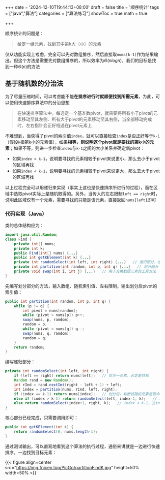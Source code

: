+++
date = '2024-12-10T19:44:13+08:00'
draft = false
title = '顺序统计'
tags = ["java","算法"]
categories = ["算法练习"]
showToc = true
math = true

+++

顺序统计的问题是：

> 给定一组元素，找到其中第k大（小）的元素

仅从功能实现上考虑，完全可以先对数组排序，然后直接取`nums[k-1]`作为结果输出。但这个方法是需要先对数组排序的，所以效率为$\Theta(nlogn)$，我们的目标是找到一种$\Theta(n)$的方法

## 基于随机数的分治法

为了尽量压缩时间，可以考虑能不能**在排序进行时就顺便找到所需元素**，为此，可以使用快速排序算法中的分治思想

> 在快速排序算法中，每选定一个基准数pivot，就需要将所有小于pivot的元素移动至其左侧、所有大于pivot的元素移动至其右侧，当全部移动完成时，左右指针会正好相遇在pivot元素上

不难想到，当获得了pivot的索引值`index`，就可以直接检查`index`是否正好等于`k-1`（假设`k`指第k小的元素值），如果**相等，则说明这个pivot就是要找的第k小的元素**；如果不等，则进一步检查`index`与`k-1`之间的大小关系并确定新pivot：

- 如果`index > k-1`，说明要寻找的元素相较于pivot来说更小，那么去小于pivot的区域再找
- 如果`index < k-1`，说明要寻找的元素相较于pivot来说更大，那么去大于pivot的区域再找

以上过程完全可以用递归来实现（事实上这也是快速排序所进行的过程），而在区域中选取pivot实际上是随机取得的。另外，当传入的左右限制`left == right`时，说明此区域仅有一个元素，需要寻找的只能是该元素，直接返回`nums[left]`即可

### 代码实现（Java）

类的总体结构应为：

```java
import java.util.Random;
class Find {
    private int[] nums;
    private int k;
    public Find(int[] nums) {...}
    public int getKElement(int k) {...}
    private int randomSelect(int left, int right) {...}   // 递归部分，选取随机数、划分后判断
    private int partition(int random, int p, int q) {...}   // 划分部分
    private void swap(int i, int j) {...}   // 用于交换数组元素的工具方法
}
```

先编写划分部分的方法，输入数组、随机索引值、左右限制，输出划分后pivot的索引值：

 ```java
 public int partition(int random, int p, int q) {
     while (p != q) {
         int pivot = nums[random];
         while (pivot > nums[p]) p++;
         swap(nums, p, random);
         random = p;
         while (pivot < nums[q]) q--;
         swap(nums, q, random);
         random = q;
     }
     return random;
 }
 ```

编写递归部分：

```java
private int randomSelect(int left, int right) {
    if (left == right) return nums[left];   // 仅余一元素，必定是目标
    Random rand = new Random();
    int rInd = rand.nextInt(right - left + 1) + left;
    int index = partition(nums, rInd, left, right);
    if (index == k-1) return nums[index];   // 划分后，判断该随机元素是否命中
    else if (index > k-1) return randomSelect(left, index-1, k);   // index > k-1，去index左侧划分
    else return randomSelect(index+1, right, k);   // index < k-1，去index右侧划分
}
```

核心部分已经完成，只需要调用即可：

```java
public int getKElement(int k) {
    return randomSelect(0, nums.length-1);
}
```

通过测试输出，可以直观地看到这个算法的执行过程，通俗来讲就是一边进行快速排序，一边找到目标元素：

{{< figure align=center src="https://img.fnicen.top/PicGo/partitionFindK.jpg" height=50% width=50% >}}
